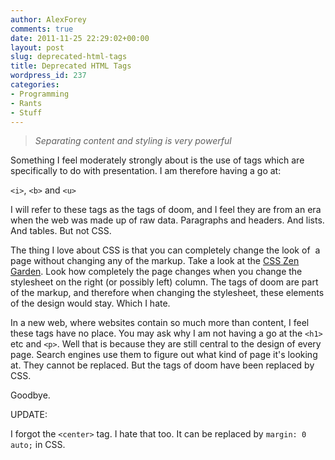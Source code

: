 ```yaml
---
author: AlexForey
comments: true
date: 2011-11-25 22:29:02+00:00
layout: post
slug: deprecated-html-tags
title: Deprecated HTML Tags
wordpress_id: 237
categories:
- Programming
- Rants
- Stuff
---
```


> _Separating content and styling is very powerful_

Something I feel moderately strongly about is the use of tags which are specifically to do with presentation. I am therefore having a go at:

`<i>`, `<b>` and `<u>`

I will refer to these tags as the tags of doom, and I feel they are from an era when the web was made up of raw data. Paragraphs and headers. And lists. And tables. But not CSS.

The thing I love about CSS is that you can completely change the look of  a page without changing any of the markup. Take a look at the [CSS Zen Garden](http://www.csszengarden.com/). Look how completely the page changes when you change the stylesheet on the right (or possibly left) column. The tags of doom are part of the markup, and therefore when changing the stylesheet, these elements of the design would stay. Which I hate.

In a new web, where websites contain so much more than content, I feel these tags have no place. You may ask why I am not having a go at the `<h1>` etc and `<p>`. Well that is because they are still central to the design of every page. Search engines use them to figure out what kind of page it's looking at. They cannot be replaced. But the tags of doom have been replaced by CSS.

Goodbye.

UPDATE:

I forgot the `<center>` tag. I hate that too. It can be replaced by `margin: 0 auto;` in CSS.
